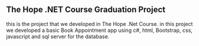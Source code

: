 ## The Hope .NET Course Graduation Project
this is the project that we developed in The Hope .Net Course.
in this project we developed a basic Book Appointment app using c#, html, Bootstrap, css, javascript and sql server for the database.
